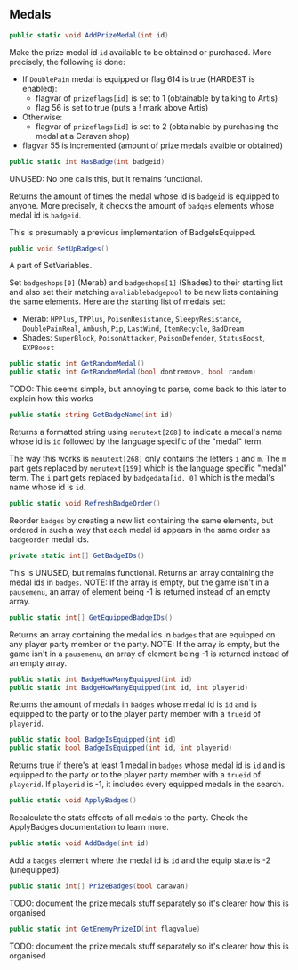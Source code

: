 
## Medals

```cs
public static void AddPrizeMedal(int id)
```
Make the prize medal id `id` available to be obtained or purchased. More precisely, the following is done:

- If `DoublePain` medal is equipped or flag 614 is true (HARDEST is enabled):
    - flagvar of `prizeflags[id]` is set to 1 (obtainable by talking to Artis)
    - flag 56 is set to true (puts a ! mark above Artis)
- Otherwise:
    - flagvar of `prizeflags[id]` is set to 2 (obtainable by purchasing the medal at a Caravan shop)
- flagvar 55 is incremented (amount of prize medals avaible or obtained)

```cs
public static int HasBadge(int badgeid)
```
UNUSED: No one calls this, but it remains functional.

Returns the amount of times the medal whose id is `badgeid` is equipped to anyone. More precisely, it checks the amount of `badges` elements whose medal id is `badgeid`.

This is presumably a previous implementation of BadgeIsEquipped.

```cs
public void SetUpBadges()
```
A part of SetVariables.

Set `badgeshops[0]` (Merab) and `badgeshops[1]` (Shades) to their starting list and also set their matching `avaliablebadgepool` to be new lists containing the same elements. Here are the starting list of medals set:

- Merab: `HPPlus`, `TPPlus`, `PoisonResistance`, `SleepyResistance`, `DoublePainReal`, `Ambush`, `Pip`, `LastWind`, `ItemRecycle`, `BadDream`
- Shades: `SuperBlock`, `PoisonAttacker`, `PoisonDefender`, `StatusBoost`, `EXPBoost`

```cs
public static int GetRandomMedal()
public static int GetRandomMedal(bool dontremove, bool random)
```
TODO: This seems simple, but annoying to parse, come back to this later to explain how this works

```cs
public static string GetBadgeName(int id)
```
Returns a formatted string using `menutext[268]` to indicate a medal's name whose id is `id` followed by the language specific of the "medal" term.

The way this works is `menutext[268]` only contains the letters `i` and `m`. The `m` part gets replaced by `menutext[159]` which is the language specific "medal" term. The `i` part gets replaced by `badgedata[id, 0]` which is the medal's name whose id is `id`. 

```cs
public static void RefreshBadgeOrder()
```
Reorder `badges` by creating a new list containing the same elements, but ordered in such a way that each medal id appears in the same order as `badgeorder` medal ids.

```cs
private static int[] GetBadgeIDs()
```
This is UNUSED, but remains functional. Returns an array containing the medal ids in `badges`. NOTE: If the array is empty, but the game isn't in a `pausemenu`, an array of element being -1 is returned instead of an empty array.

```cs
public static int[] GetEquippedBadgeIDs()
```
Returns an array containing the medal ids in `badges` that are equipped on any player party member or the party. NOTE: If the array is empty, but the game isn't in a `pausemenu`, an array of element being -1 is returned instead of an empty array.

```cs
public static int BadgeHowManyEquipped(int id)
public static int BadgeHowManyEquipped(int id, int playerid)
```
Returns the amount of medals in `badges` whose medal id is `id` and is equipped to the party or to the player party member with a `trueid` of `playerid`.

```cs
public static bool BadgeIsEquipped(int id)
public static bool BadgeIsEquipped(int id, int playerid)
```
Returns true if there's at least 1 medal in `badges` whose medal id is `id` and is equipped to the party or to the player party member with a `trueid` of `playerid`. If `playerid` is -1, it includes every equipped medals in the search.

```cs
public static void ApplyBadges()
```
Recalculate the stats effects of all medals to the party. Check the ApplyBadges documentation to learn more.

```cs
public static void AddBadge(int id)
```
Add a `badges` element where the medal id is `id` and the equip state is -2 (unequipped).

```cs
public static int[] PrizeBadges(bool caravan)
```
TODO: document the prize medals stuff separately so it's clearer how this is organised

```cs
public static int GetEnemyPrizeID(int flagvalue)
```
TODO: document the prize medals stuff separately so it's clearer how this is organised

